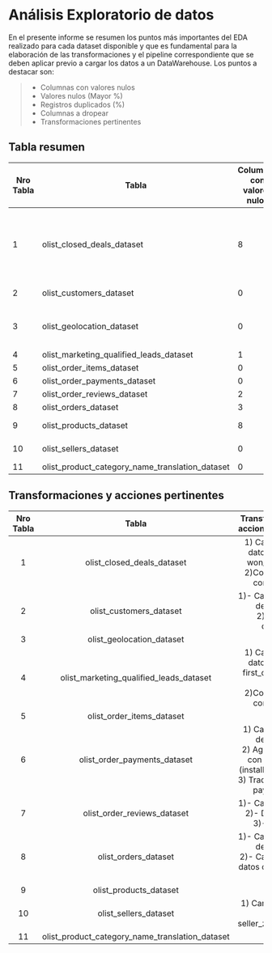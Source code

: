 # Análisis Exploratorio de datos

En el presente informe se resumen los puntos más importantes del EDA realizado para cada dataset disponible y que es fundamental para la elaboración de las transformaciones y el pipeline correspondiente que se deben aplicar previo a cargar los datos a un DataWarehouse. Los puntos a destacar son:

> - Columnas con valores nulos
> - Valores nulos (Mayor %)
> - Registros duplicados (%)
> - Columnas a dropear
> - Transformaciones pertinentes

## Tabla resumen

| Nro Tabla | Tabla                                           | Columnas con valores nulos | Valores nulos (Mayor %) | Columnas con duplicados                                       | Registros duplicados (%) | Columnas a dropear                                                                                                                                         | Se va a usar?      |
| --------- | ----------------------------------------------- | -------------------------- | ----------------------- | ------------------------------------------------------------- | ------------------------ | ---------------------------------------------------------------------------------------------------------------------------------------------------------- | ------------------ |
| 1         | olist_closed_deals_dataset                      | 8                          | 92,50%                  | 0                                                             | 0,00%                    | declared_monthly_revenue <br>declared_product_catalog_size <br>business_type <br> average_stock <br> has_gtin <br> has_company <br> lead_behaviour_profile | :white_check_mark: |
| 2         | olist_customers_dataset                         | 0                          | 0%                      | 1)- customer_unique_id                                        | 3,36%                    | customer_city / customer_state                                                                                                                             | :white_check_mark: |
| 3         | olist_geolocation_dataset                       | 0                          | 0%                      | 1)- Cambiar tipo dato <br>2)- Dropear nulos <br>3)- Ejemplo 3 | 98,10%                   | -                                                                                                                                                          | :x:                |
| 4         | olist_marketing_qualified_leads_dataset         | 1                          | 0,75%                   | 0                                                             | 0,00%                    | ninguna                                                                                                                                                    | :x:                |
| 5         | olist_order_items_dataset                       | 0                          | 0                       | 1)- order_id                                                  | 0                        | Ninguna                                                                                                                                                    | :white_check_mark: |
| 6         | olist_order_payments_dataset                    | 0                          | 0                       | 0                                                             | 0                        | payment_sequential                                                                                                                                         | :white_check_mark: |
| 7         | olist_order_reviews_dataset                     | 2                          | 88,34%                  | 0                                                             |                          |                                                                                                                                                            | :white_check_mark: |
| 8         | olist_orders_dataset                            | 3                          | 2,98%                   | 0                                                             | 0%                       | ninguna                                                                                                                                                    | :white_check_mark: |
| 9         | olist_products_dataset                          | 8                          | 1,85%                   | 0                                                             | 0%                       | product_name_lenght / product_description_lenght                                                                                                           | :white_check_mark: |
| 10        | olist_sellers_dataset                           | 0                          | 0%                      | 1)- seller_city <br>2)- seller_state                          | 0%                       | seller_city / seller_state                                                                                                                                 | :white_check_mark: |
| 11        | olist_product_category_name_translation_dataset | 0                          | 0%                      | 0                                                             | 0%                       | ninguna                                                                                                                                                    | :x:                |

## Transformaciones y acciones pertinentes

| **Nro Tabla** |                    **Tabla**                    |                                              **Transformaciones o acciones pertinentes**                                               |
| :-----------: | :---------------------------------------------: | :------------------------------------------------------------------------------------------------------------------------------------: |
|       1       |           olist_closed_deals_dataset            |                         1) Cambiar tipo de dato de columna won_date a DATE <br> 2)Completar nulos con SIN DATO                         |
|       2       |             olist_customers_dataset             |                                     1)- Cambiar nombres de columnas <br> 2)- Dropear columnas <br>                                     |
|       3       |            olist_geolocation_dataset            |                                                                   1                                                                    |
|       4       |     olist_marketing_qualified_leads_dataset     |                    1) Cambiar tipo de dato de columna first_contact_date a DATE <br> 2)Completar nulos con SIN DATO                    |
|       5       |            olist_order_items_dataset            |                                                                                                                                        |
|       6       |          olist_order_payments_dataset           | 1) Cambiar nombre de columnas <br>2) Agregar columna con Importe total (installments \* value) <br>3) Traducir valores de payment_type |
|       7       |           olist_order_reviews_dataset           |                                     1)- Cambiar tipo dato <br>2)- Dropear nulos <br>3)- Ejemplo 3                                      |
|       8       |              olist_orders_dataset               |                         1)- Cambiar nombres de columnas <br> 2)- Cambiar tipos de datos columnas 3 a la 7 <br>                         |
|       9       |             olist_products_dataset              |                                                                                                                                        |
|      10       |              olist_sellers_dataset              |                                          1) Cambiar tipo dato columna seller_zip_code_prefix                                           |
|      11       | olist_product_category_name_translation_dataset |                                                                ninguna                                                                 |
